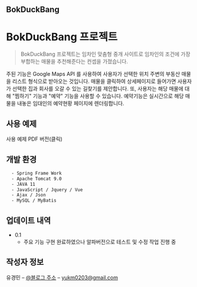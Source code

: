 BokDuckBang
----------------------------------------------


# BokDuckBang 프로젝트
> BokDuckBang 프로젝트는 임차인 맞춤형 중개 사이트로 임차인의 조건에 가장 부합하는 매물을 추천해준다는 컨셉을 가졌습니다.

주된 기능은 Google Maps API 를 사용하여 사용자가 선택한 위치 주변의 부동산 매물을 리스트 형식으로 받아오는 것입니다. 매물을 클릭하여 상세페이지로 들어가면 사용자가 선택한 집과 회사를 오갈 수 있는 길찾기를 제안합니다. 또, 사용자는 해당 매물에 대해 "찜하기" 기능과 "예약" 기능을 사용할 수 있습니다. 예약기능은 실시간으로 해당 매물을 내놓은 임대인의 예약현황 페이지에 렌더링합니다. 


## 사용 예제

사용 예제 PDF 버전(클릭)

## 개발 환경

```sh
  - Spring Frame Work
  - Apache Tomcat 9.0
  - JAVA 11 
  - JavaScript / Jquery / Vue
  - Ajax / Json
  - MySQL / MyBatis
```

## 업데이트 내역

* 0.1
    * 주요 기능 구현 완료하였으나 알파버전으로 테스트 및 수정 작업 진행 중

## 작성자 정보

유경민 – [@블로그 주소](https://tenball-blog.tistory.com/) – yukm0203@gmail.com
